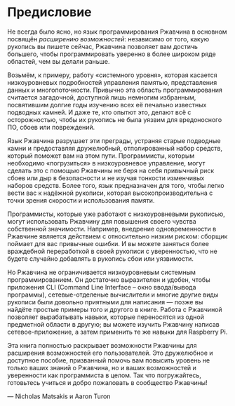 # Предисловие

Не всегда было ясно, но язык программирования Ржавчина в основном посвящён *расширению возможностей*: независимо от того, какую рукопись вы пишете сейчас, Ржавчина позволяет вам достичь большего, чтобы программировать уверенно в более широком ряде областей, чем вы делали раньше.

Возьмём, к примеру, работу «системного уровня», которая касается низкоуровневых подробностей управления памятью, представления данных и многопоточности. Привычно эта область программирования считается загадочной, доступной лишь немногим избранным, посвятившим долгие годы изучению всех её печально известных подводных камней. И даже те, кто опытют это, делают всё с осторожностью, чтобы их рукопись не была уязвим для вредоносного ПО, сбоев или повреждений.

Язык Ржавчина разрушает эти преграды, устраняя старые подводные камни и предоставляя дружелюбный, отполированный набор средств, который поможет вам на этом пути. Программисты, которым необходимо «погрузиться» в низкоуровневое управление, могут сделать это с помощью Ржавчины не беря на себя привычный риск сбоев или дыр в безопасности и не изучая тонкости изменчивых наборов средств. Более того, язык предназначен для того, чтобы легко вести вас к надёжной рукописи, которая высокопроизводительна с точки зрения скорости и использования памяти.

Программисты, которые уже работают с низкоуровневыми рукописью, могут использовать Ржавчину для повышения своего чувства собственной значимости. Например, внедрение одновременности в Ржавчине является действием с относительно низким риском: сборщик поймает для вас привычные ошибки. И вы можете заняться более враждебной переработкой в своей рукописи с уверенностью, что не будете случайно добавлять в рукопись сбои или уязвимости.

Но Ржавчина не ограничивается низкоуровневым системным программированием. Он достаточно выразителен и удобен, чтобы приложения CLI (Command Line Interface – окно ввода/вывода программы), сетевые-отделеные вычислители и многие другие виды рукописи были довольно приятными для написания — позже вы найдёте простые примеры того и другого в книге. Работа с Ржавчиной позволяет вырабатывать навыки, которые переносятся из одной предметной области в другую; вы можете изучить Ржавчину написав сетевое-приложение, а затем применить те же навыки для Raspberry Pi.

Эта книга полностью раскрывает возможности Ржавчины для расширения возможностей его пользователей. Это дружелюбное и доступное пособие, призванный помочь вам повысить уровень не только ваших знаний о Ржавчина, но и ваших возможностей и уверенности как программиста в целом. Так что погружайтесь, готовьтесь учиться и добро пожаловать в сообщество Ржавчины!

— Nicholas Matsakis и Aaron Turon
